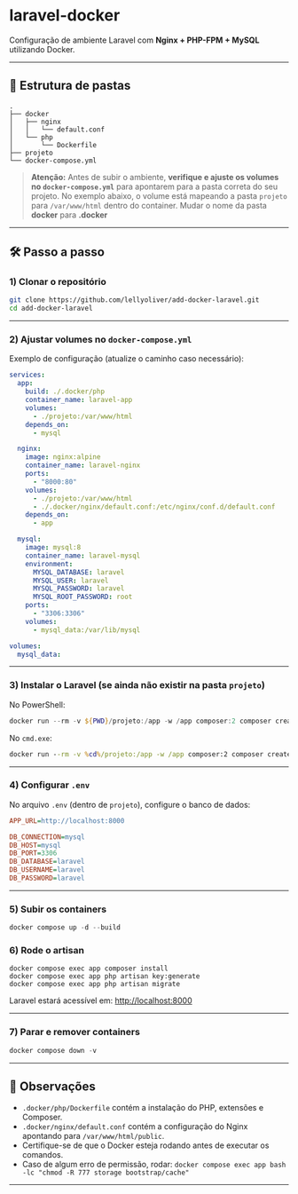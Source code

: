 # laravel-docker

Configuração de ambiente Laravel com **Nginx + PHP-FPM + MySQL** utilizando Docker.

---

## 📂 Estrutura de pastas

```
.
├── docker
│   ├── nginx
│   │   └── default.conf
│   └── php
│       └── Dockerfile
├── projeto
└── docker-compose.yml
```

> **Atenção:** Antes de subir o ambiente, **verifique e ajuste os volumes no `docker-compose.yml`** para apontarem para a pasta correta do seu projeto.
> No exemplo abaixo, o volume está mapeando a pasta `projeto` para `/var/www/html` dentro do container.
> Mudar o nome da pasta **docker** para **.docker**

---

## 🛠 Passo a passo

### 1) Clonar o repositório

```bash
git clone https://github.com/lellyoliver/add-docker-laravel.git
cd add-docker-laravel
```

---

### 2) Ajustar volumes no `docker-compose.yml`

Exemplo de configuração (atualize o caminho caso necessário):

```yaml
services:
  app:
    build: ./.docker/php
    container_name: laravel-app
    volumes:
      - ./projeto:/var/www/html
    depends_on:
      - mysql

  nginx:
    image: nginx:alpine
    container_name: laravel-nginx
    ports:
      - "8000:80"
    volumes:
      - ./projeto:/var/www/html
      - ./.docker/nginx/default.conf:/etc/nginx/conf.d/default.conf
    depends_on:
      - app

  mysql:
    image: mysql:8
    container_name: laravel-mysql
    environment:
      MYSQL_DATABASE: laravel
      MYSQL_USER: laravel
      MYSQL_PASSWORD: laravel
      MYSQL_ROOT_PASSWORD: root
    ports:
      - "3306:3306"
    volumes:
      - mysql_data:/var/lib/mysql

volumes:
  mysql_data:
```

---

### 3) Instalar o Laravel (se ainda não existir na pasta `projeto`)

No PowerShell:

```powershell
docker run --rm -v ${PWD}/projeto:/app -w /app composer:2 composer create-project laravel/laravel .
```

No `cmd.exe`:

```cmd
docker run --rm -v %cd%/projeto:/app -w /app composer:2 composer create-project laravel/laravel .
```

---

### 4) Configurar `.env`

No arquivo `.env` (dentro de `projeto`), configure o banco de dados:

```ini
APP_URL=http://localhost:8000

DB_CONNECTION=mysql
DB_HOST=mysql
DB_PORT=3306
DB_DATABASE=laravel
DB_USERNAME=laravel
DB_PASSWORD=laravel
```

---

### 5) Subir os containers

```powershell
docker compose up -d --build
```

### 6) Rode o artisan
```
docker compose exec app composer install
docker compose exec app php artisan key:generate
docker compose exec app php artisan migrate
```

Laravel estará acessível em: [http://localhost:8000](http://localhost:8000)

---

### 7) Parar e remover containers

```powershell
docker compose down -v
```

---

## 📌 Observações

- `.docker/php/Dockerfile` contém a instalação do PHP, extensões e Composer.
- `.docker/nginx/default.conf` contém a configuração do Nginx apontando para `/var/www/html/public`.
- Certifique-se de que o Docker esteja rodando antes de executar os comandos.
- Caso de algum erro de permissão, rodar: ``docker compose exec app bash -lc "chmod -R 777 storage bootstrap/cache"``

---

